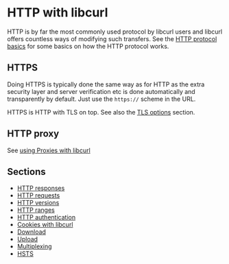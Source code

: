# HTTP with libcurl

HTTP is by far the most commonly used protocol by libcurl users and libcurl
offers countless ways of modifying such transfers. See the
[HTTP protocol basics](http/basics.md) for some basics on how the HTTP protocol
works.

## HTTPS

Doing HTTPS is typically done the same way as for HTTP as the extra security
layer and server verification etc is done automatically and transparently by
default. Just use the `https://` scheme in the URL.

HTTPS is HTTP with TLS on top. See also the [TLS options](libcurl/options/tls.md)
section.

## HTTP proxy

See [using Proxies with libcurl](libcurl/proxies.md)

## Sections

  * [HTTP responses](libcurl-http/responses.md)
  * [HTTP requests](libcurl-http/requests.md)
  * [HTTP versions](libcurl-http/versions.md)
  * [HTTP ranges](libcurl-http/ranges.md)
  * [HTTP authentication](libcurl-http/auth.md)
  * [Cookies with libcurl](libcurl-http/cookies.md)
  * [Download](libcurl-http/download.md)
  * [Upload](libcurl-http/upload.md)
  * [Multiplexing](libcurl-http/multiplexing.md)
  * [HSTS](libcurl-http/hsts.md)
